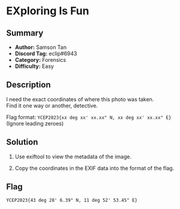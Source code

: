 EXploring Is Fun
===

## Summary
* **Author:** Samson Tan
* **Discord Tag:** eclip#6943
* **Category:** Forensics
* **Difficulty:** Easy

## Description
I need the exact coordinates of where this photo was taken.<br>
Find it one way or another, detective.

Flag format: `YCEP2023{xx deg xx' xx.xx" N, xx deg xx' xx.xx" E}`<br>
(Ignore leading zeroes)

## Solution
1. Use exiftool to view the metadata of the image.

2. Copy the coordinates in the EXIF data into the format of the flag.

## Flag
```
YCEP2023{43 deg 28' 6.39" N, 11 deg 52' 53.45" E}
```